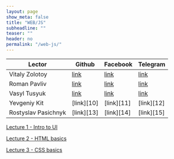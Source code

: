 ```yaml
---
layout: page
show_meta: false
title: "WEB/JS"
subheadline: ""
teaser: ""
header: no
permalink: "/web-js/"
---
```


| Lector         | Github   | Facebook | Telegram |
|----------------|----------|----------|----------|
|Vitaly Zolotoy  |[link][1] |[link][2] |[link][3] |
|Roman Pavliv    |[link][4] |[link][5] |[link][6] |
|Vasyl Tusyuk    |[link][7] |[link][8] |[link][9] |
|Yevgeniy Kit    |[link][10]|[link][11]|[link][12]|
|Rostyslav Pasichnyk|[link][13]|[link][14]|[link][15]|


[1]:https://github.com/vitaliyzolotoy
[2]:https://www.facebook.com/zolotoy
[3]:https://t.me/vitaliyzolotoy
[4]:http
[5]:https://www.facebook.com/profile.php?id=100006658144760
[6]:https://t.me/rpavliv
[7]:http
[8]:https://www.facebook.com/tusykv
[9]:http

[Lecture 1 - Intro to UI](/pllug/web-js/lecture1/)

[Lecture 2 - HTML basics](/pllug/web-js/lecture2/)

[Lecture 3 - CSS basics](/pllug/web-js/lecture3/)